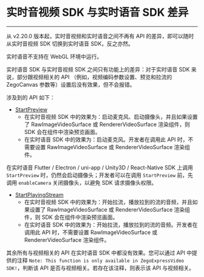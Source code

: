 # 实时音视频 SDK 与实时语音 SDK 差异

- - -

从 v2.20.0 版本起，实时音视频和实时语音之间不再有 API 的差异，即可以随时从实时音视频 SDK 切换到实时语音 SDK，反之亦然。

<Warning title="注意">


实时语音不支持在 WebGL 环境中运行。

</Warning>



实时语音 SDK 与实时音视频 SDK 之间只有功能上的差异：对于实时语音 SDK 来说，部分跟视频相关的 API （例如，视频编码参数设置、预览和拉流的 ZegoCanvas 参数等）设置后没有效果，但不会报错。

涉及到的 API 如下：

- [StartPreview](https://doc-zh.zego.im/article/api?doc=Express_Video_SDK_API~cs_unity3d~class~ZegoExpressEngine#start-preview)
    - 在实时音视频 SDK 中的效果为：启动麦克风、启动摄像头，并且如果设置了 RawImageVideoSurface 或 RendererVideoSurface 渲染组件，则 SDK 会在组件中渲染预览画面。
    - 在实时语音 SDK 中的效果为：启动麦克风。开发者在调用此 API 时，不需要设置 RawImageVideoSurface 或 RendererVideoSurface 渲染组件。

<Warning title="注意">



在实时语音 Flutter / Electron / uni-app / Unity3D / React-Native SDK 上调用 `StartPreview` 时，仍然会启动摄像头；开发者可以在调用 `StartPreview` 前，先调用 `enableCamera` 关闭摄像头，以避免 SDK 请求摄像头权限。 

</Warning>




- [StartPlayingStream](https://doc-zh.zego.im/article/api?doc=Express_Video_SDK_API~cs_unity3d~class~ZegoExpressEngine#start-playing-stream)
    - 在实时音视频 SDK 中的效果为：开始拉流，播放拉到的流的音频，并且如果设置了 RawImageVideoSurface 或 RendererVideoSurface 渲染组件，则 SDK 会在组件中渲染预览画面。
    - 在实时语音 SDK 中的效果为：开始拉流，播放拉到的流的音频。开发者在调用此 API 时，不需要设置 RawImageVideoSurface 或 RendererVideoSurface 渲染组件。

<Warning title="注意">



其余所有与视频相关的 API 在实时语音 SDK 中都没有效果。您可以通过 API 中提供的注释 `Note: This function is only available in ZegoExpressVideo SDK!`，判断该 API 是否与视频相关。若存在该注释，则表示该 API 与视频相关。

</Warning>


